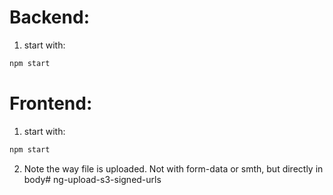 # Backend:
1) start with:
```bash 
npm start
```


# Frontend:
1) start with:
```bash 
npm start
```

2) Note the way file is uploaded. Not with form-data or smth, but directly in body# ng-upload-s3-signed-urls
